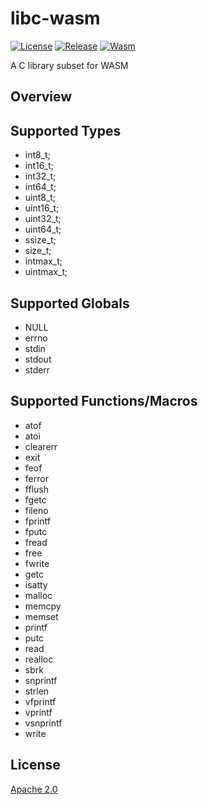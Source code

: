# libc-wasm
[![License](https://img.shields.io/badge/License-Apache%202.0-blue.svg)](LICENSE)
[![Release](https://img.shields.io/github/v/release/markuskimius/libc-wasm?include_prereleases&label=Pre-release)](https://github.com/markuskimius/libc-wasm/releases)
[![Wasm](https://img.shields.io/badge/wasm-blue.svg)](wasm)

A C library subset for WASM


## Overview



## Supported Types

* int8\_t;
* int16\_t;
* int32\_t;
* int64\_t;
* uint8\_t;
* uint16\_t;
* uint32\_t;
* uint64\_t;
* ssize\_t;
* size\_t;
* intmax\_t;
* uintmax\_t;


## Supported Globals

* NULL
* errno
* stdin
* stdout
* stderr


## Supported Functions/Macros

* atof
* atoi
* clearerr
* exit
* feof
* ferror
* fflush
* fgetc
* fileno
* fprintf
* fputc
* fread
* free
* fwrite
* getc
* isatty
* malloc
* memcpy
* memset
* printf
* putc
* read
* realloc
* sbrk
* snprintf
* strlen
* vfprintf
* vprintf
* vsnprintf
* write


## License

[Apache 2.0](LICENSE)
